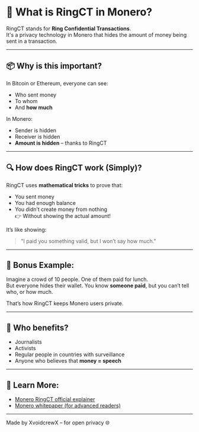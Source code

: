 # 🧠 What is RingCT in Monero?

RingCT stands for **Ring Confidential Transactions**.  
It's a privacy technology in Monero that hides the amount of money being sent in a transaction.

---

## 📦 Why is this important?

In Bitcoin or Ethereum, everyone can see:
- Who sent money
- To whom
- And **how much**

In Monero:
- Sender is hidden
- Receiver is hidden
- **Amount is hidden** – thanks to RingCT

---

## 🔍 How does RingCT work (Simply)?

RingCT uses **mathematical tricks** to prove that:
- You sent money
- You had enough balance
- You didn’t create money from nothing  
👉 Without showing the actual amount!

It’s like showing:
> "I paid you something valid, but I won’t say how much."

---

## 🧪 Bonus Example:

Imagine a crowd of 10 people. One of them paid for lunch.  
But everyone hides their wallet. You know **someone paid**, but you can’t tell who, or how much.

That’s how RingCT keeps Monero users private.

---

## 🤝 Who benefits?

- Journalists
- Activists
- Regular people in countries with surveillance
- Anyone who believes that **money = speech**

---

## 🧭 Learn More:
- [Monero RingCT official explainer](https://www.getmonero.org/resources/moneropedia/ringCT.html)
- [Monero whitepaper (for advanced readers)](https://www.getmonero.org/resources/research-lab/)

---

Made by XvoidcrewX – for open privacy 🌐